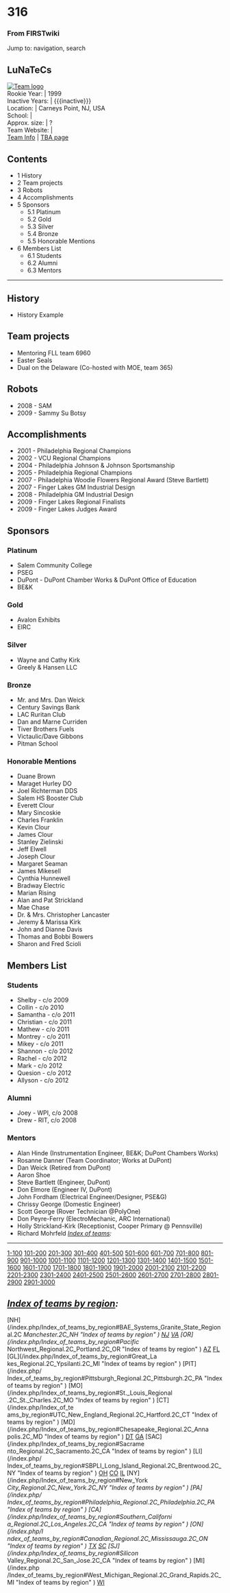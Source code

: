 # 316

### From FIRSTwiki

Jump to: navigation, search

LuNaTeCs  
---  
[![Team logo](/media/b/b2/Theteamlogo.jpg)](/index.php/Image:Theteamlogo.jpg
"Team logo" )  
Rookie Year: | 1999  
Inactive Years: | {{{inactive}}}  
Location: | Carneys Point, NJ, USA  
School: |  
Approx. size: | ?  
Team Website: |  
[Team Info](https://my.usfirst.org/myarea/index.lasso?page=teaminfo&team=316
"https://my.usfirst.org/myarea/index.lasso?page=teaminfo&team=316" ) | [TBA
page](http://www.thebluealliance.net/tbatv/team.php?team=316
"http://www.thebluealliance.net/tbatv/team.php?team=316" )  
  
  

## Contents

  * 1 History
  * 2 Team projects
  * 3 Robots
  * 4 Accomplishments
  * 5 Sponsors
    * 5.1 Platinum
    * 5.2 Gold
    * 5.3 Silver
    * 5.4 Bronze
    * 5.5 Honorable Mentions
  * 6 Members List
    * 6.1 Students
    * 6.2 Alumni
    * 6.3 Mentors  
---  
  

## History

  * History Example 


## Team projects

  * Mentoring FLL team 6960 
  * Easter Seals 
  * Dual on the Delaware (Co-hosted with MOE, team 365) 


## Robots

  * 2008 - SAM 
  * 2009 - Sammy Su Botsy 


## Accomplishments

  * 2001 - Philadelphia Regional Champions 
  * 2002 - VCU Regional Champions 
  * 2004 - Philadelphia Johnson &amp; Johnson Sportsmanship 
  * 2005 - Philadelphia Regional Champions 
  * 2007 - Philadelphia Woodie Flowers Regional Award (Steve Bartlett) 
  * 2007 - Finger Lakes GM Industrial Design 
  * 2008 - Philadelphia GM Industrial Design 
  * 2009 - Finger Lakes Regional Finalists 
  * 2009 - Finger Lakes Judges Award 


## Sponsors


### Platinum

  * Salem Community College 
  * PSEG 
  * DuPont - DuPont Chamber Works &amp; DuPont Office of Education 
  * BE&amp;K 


### Gold

  * Avalon Exhibits 
  * EIRC 


### Silver

  * Wayne and Cathy Kirk 
  * Greely &amp; Hansen LLC 


### Bronze

  * Mr. and Mrs. Dan Weick 
  * Century Savings Bank 
  * LAC Ruritan Club 
  * Dan and Marne Curriden 
  * Tiver Brothers Fuels 
  * Victaulic/Dave Gibbons 
  * Pitman School 


### Honorable Mentions

  * Duane Brown 
  * Maraget Hurley DO 
  * Joel Richterman DDS 
  * Salem HS Booster Club 
  * Everett Clour 
  * Mary Sincoskie 
  * Charles Franklin 
  * Kevin Clour 
  * James Clour 
  * Stanley Zielinski 
  * Jeff Elwell 
  * Joseph Clour 
  * Margaret Seaman 
  * James Mikesell 
  * Cynthia Hunnewell 
  * Bradway Electric 
  * Marian Rising 
  * Alan and Pat Strickland 
  * Mae Chase 
  * Dr. &amp; Mrs. Christopher Lancaster 
  * Jeremy &amp; Marissa Kirk 
  * John and Dianne Davis 
  * Thomas and Bobbi Bowers 
  * Sharon and Fred Scioli 


## Members List


### Students

  * Shelby - c/o 2009 
  * Collin - c/o 2010 
  * Samantha - c/o 2011 
  * Christian - c/o 2011 
  * Mathew - c/o 2011 
  * Montrey - c/o 2011 
  * Mikey - c/o 2011 
  * Shannon - c/o 2012 
  * Rachel - c/o 2012 
  * Mark - c/o 2012 
  * Quesion - c/o 2012 
  * Allyson - c/o 2012 


### Alumni

  * Joey - WPI, c/o 2008 
  * Drew - RIT, c/o 2008 


### Mentors

  * Alan Hinde (Instrumentation Engineer, BE&amp;K; DuPont Chambers Works) 
  * Rosanne Danner (Team Coordinator; Works at DuPont) 
  * Dan Weick (Retired from DuPont) 
  * Aaron Shoe 
  * Steve Bartlett (Engineer, DuPont) 
  * Don Elmore (Engineer IV, DuPont) 
  * John Fordham (Electrical Engineer/Designer, PSE&amp;G) 
  * Chrissy George (Domestic Engineer) 
  * Scott George (Rover Technician @PolyOne) 
  * Don Peyre-Ferry (ElectroMechanic, ARC International) 
  * Holly Strickland-Kirk (Receptionist, Cooper Primary @ Pennsville) 
  * Richard Mohrfeld 
_[Index of teams](/index.php/Index_of_teams "Index of teams" ):_  
---  
  
[1-100](/index.php/Index_of_teams#1-100 "Index of teams" )
[101-200](/index.php/Index_of_teams#101-200 "Index of teams" )
[201-300](/index.php/Index_of_teams#201-300 "Index of teams" )
[301-400](/index.php/Index_of_teams#301-400 "Index of teams" )
[401-500](/index.php/Index_of_teams#401-500 "Index of teams" )
[501-600](/index.php/Index_of_teams#501-600 "Index of teams" )
[601-700](/index.php/Index_of_teams#601-700 "Index of teams" )
[701-800](/index.php/Index_of_teams#701-800 "Index of teams" )
[801-900](/index.php/Index_of_teams#801-900 "Index of teams" )
[901-1000](/index.php/Index_of_teams#901-1000 "Index of teams" )
[1001-1100](/index.php/Index_of_teams#1001-1100 "Index of teams" )
[1101-1200](/index.php/Index_of_teams#1101-1200 "Index of teams" )
[1201-1300](/index.php/Index_of_teams#1201-1300 "Index of teams" )
[1301-1400](/index.php/Index_of_teams#1301-1400 "Index of teams" )
[1401-1500](/index.php/Index_of_teams#1401-1500 "Index of teams" )
[1501-1600](/index.php/Index_of_teams#1501-1600 "Index of teams" )
[1601-1700](/index.php/Index_of_teams#1601-1700 "Index of teams" )
[1701-1800](/index.php/Index_of_teams#1701-1800 "Index of teams" )
[1801-1900](/index.php/Index_of_teams#1801-1900 "Index of teams" )
[1901-2000](/index.php/Index_of_teams#1901-2000 "Index of teams" )
[2001-2100](/index.php/Index_of_teams#2001-2100 "Index of teams" )
[2101-2200](/index.php/Index_of_teams#2101-2200 "Index of teams" )
[2201-2300](/index.php/Index_of_teams#2201-2300 "Index of teams" )
[2301-2400](/index.php/Index_of_teams#2301-2400 "Index of teams" )
[2401-2500](/index.php/Index_of_teams#2401-2500 "Index of teams" )
[2501-2600](/index.php/Index_of_teams#2501-2600 "Index of teams" )
[2601-2700](/index.php/Index_of_teams#2601-2700 "Index of teams" )
[2701-2800](/index.php/Index_of_teams#2701-2800 "Index of teams" )
[2801-2900](/index.php/Index_of_teams#2801-2900 "Index of teams" )
[2901-3000](/index.php/Index_of_teams#2901-3000 "Index of teams" )  
  
_[Index of teams by region](/index.php/Index_of_teams_by_region "Index of
teams by region" ):_  
---  
  
[NH](/index.php/Index_of_teams_by_region#BAE_Systems_Granite_State_Regional.2C
_Manchester.2C_NH "Index of teams by region" )
[NJ](/index.php/Index_of_teams_by_region#New_Jersey_Regional.2C_Trenton.2C_NJ
"Index of teams by region" )
[VA](/index.php/Index_of_teams_by_region#NASA.2FVCU_Regional.2C_Richmond.2C_VA
"Index of teams by region" ) [OR](/index.php/Index_of_teams_by_region#Pacific_
Northwest_Regional.2C_Portland.2C_OR "Index of teams by region" )
[AZ](/index.php/Index_of_teams_by_region#Arizona_Regional.2C_Phoenix.2C_AZ
"Index of teams by region" )
[FL](/index.php/Index_of_teams_by_region#Florida_Regional.2C_Orlando.2C_FL
"Index of teams by region" ) [GL](/index.php/Index_of_teams_by_region#Great_La
kes_Regional.2C_Ypsilanti.2C_MI "Index of teams by region" ) [PIT](/index.php/
Index_of_teams_by_region#Pittsburgh_Regional.2C_Pittsburgh.2C_PA "Index of
teams by region" ) [MO](/index.php/Index_of_teams_by_region#St._Louis_Regional
.2C_St._Charles.2C_MO "Index of teams by region" ) [CT](/index.php/Index_of_te
ams_by_region#UTC_New_England_Regional.2C_Hartford.2C_CT "Index of teams by
region" ) [MD](/index.php/Index_of_teams_by_region#Chesapeake_Regional.2C_Anna
polis.2C_MD "Index of teams by region" )
[DT](/index.php/Index_of_teams_by_region#Detroit_Regional.2C_Detroit.2C_MI
"Index of teams by region" )
[GA](/index.php/Index_of_teams_by_region#Peachtree_Regional.2C_Duluth.2C_GA
"Index of teams by region" ) [SAC](/index.php/Index_of_teams_by_region#Sacrame
nto_Regional.2C_Sacramento.2C_CA "Index of teams by region" ) [LI](/index.php/
Index_of_teams_by_region#SBPLI_Long_Island_Regional.2C_Brentwood.2C_NY "Index
of teams by region" )
[OH](/index.php/Index_of_teams_by_region#Buckeye_Regional.2C_Cleveland.2C_OH
"Index of teams by region" )
[CO](/index.php/Index_of_teams_by_region#Colorado_Regional.2C_Denver.2C_CO
"Index of teams by region" )
[IL](/index.php/Index_of_teams_by_region#Midwest_Regional.2C_Evanston.2C_IL
"Index of teams by region" ) [NY](/index.php/Index_of_teams_by_region#New_York
_City_Regional.2C_New_York.2C_NY "Index of teams by region" ) [PA](/index.php/
Index_of_teams_by_region#Philadelphia_Regional.2C_Philadelphia.2C_PA "Index of
teams by region" ) [CA](/index.php/Index_of_teams_by_region#Southern_Californi
a_Regional.2C_Los_Angeles.2C_CA "Index of teams by region" ) [ON](/index.php/I
ndex_of_teams_by_region#Canadian_Regional.2C_Mississauga.2C_ON "Index of teams
by region" )
[TX](/index.php/Index_of_teams_by_region#Lone_Star_Regional.2C_Houston.2C_TX
"Index of teams by region" )
[SC](/index.php/Index_of_teams_by_region#Palmetto_Regional.2C_Columbia.2C_SC
"Index of teams by region" ) [SJ](/index.php/Index_of_teams_by_region#Silicon_
Valley_Regional.2C_San_Jose.2C_CA "Index of teams by region" ) [MI](/index.php
/Index_of_teams_by_region#West_Michigan_Regional.2C_Grand_Rapids.2C_MI "Index
of teams by region" )
[WI](/index.php/Index_of_teams_by_region#Wisconsin_Regional.2C_Milwaukee.2C_WI
"Index of teams by region" )  
  
